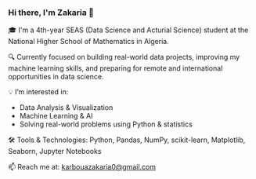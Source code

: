### Hi there, I'm Zakaria 👋

🎓 I'm a 4th-year SEAS (Data Science and Acturial Science) student at the National Higher School of Mathematics in Algeria.

🔍 Currently focused on building real-world data projects, improving my machine learning skills, and preparing for remote and international opportunities in data science.

💡 I’m interested in:
- Data Analysis & Visualization
- Machine Learning & AI
- Solving real-world problems using Python & statistics

🛠️ Tools & Technologies:
Python, Pandas, NumPy, scikit-learn, Matplotlib, Seaborn, Jupyter Notebooks

📫 Reach me at: karbouazakaria0@gmail.com
